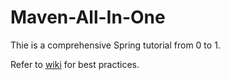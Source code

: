 # Maven-All-In-One

Thie is a comprehensive Spring tutorial from 0 to 1.

Refer to [wiki](https://github.com/YugenFring/Maven-All-In-One/wiki) for best practices.
